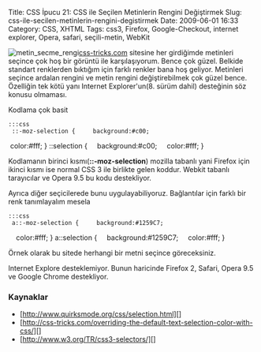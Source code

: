 Title: CSS İpucu 21: CSS ile Seçilen Metinlerin Rengini Değiştirmek
Slug: css-ile-secilen-metinlerin-rengini-degistirmek
Date: 2009-06-01 16:33
Category: CSS, XHTML
Tags: css3, Firefox, Google-Checkout, internet explorer, Opera, safari, seçili-metin, WebKit

![metin_secme_rengi][][css-tricks.com][] sitesine her girdiğimde
metinleri seçince çok hoş bir görüntü ile karşılaşıyorum. Bence çok
güzel. Belkide standart renklerden bıktığım için farklı renkler bana hoş
geliyor. Metinleri seçince ardalan rengini ve metin rengini
değiştirebilmek çok güzel bence. Özelliğin tek kötü yanı Internet
Explorer'un(8. sürüm dahil) desteğinin söz konusu olmaması.

Kodlama çok basit

	:::css
	 ::-moz-selection {     background:#c00;   
 color:#fff; } ::selection {     background:#c00;     color:#fff; }


Kodlamanın birinci kısmı(**::-moz-selection**) mozilla tabanlı yani
Firefox için ikinci kısmı ise normal CSS 3 ile birlikte gelen koddur.
Webkit tabanlı tarayıcılar ve Opera 9.5 bu kodu destekliyor.

Ayrıca diğer seçicilerede bunu uygulayabiliyoruz. Bağlantılar için
farklı bir renk tanımlayalım mesela

	:::css
	 a::-moz-selection {     background:#1259C7;
    color:#fff; } a::selection {     background:#1259C7;   
 color:#fff; } 

Örnek olarak bu sitede herhangi bir metni seçince göreceksiniz.

Internet Explore desteklemiyor. Bunun haricinde Firefox 2, Safari, Opera
9.5 ve Google Chrome destekliyor.

### Kaynaklar

-   [http://www.quirksmode.org/css/selection.html][]
-   [http://css-tricks.com/overriding-the-default-text-selection-color-with-css/][]
-   [http://www.w3.org/TR/css3-selectors/][]

  [metin_secme_rengi]: /images/metin_secme_rengi-300x110.gif
    "metin_secme_rengi"
  [css-tricks.com]: http://css-tricks.com "css-tricks.com"
  [http://www.quirksmode.org/css/selection.html]: http://www.quirksmode.org/css/selection.html
    "http://www.quirksmode.org/css/selection.html"
  [http://css-tricks.com/overriding-the-default-text-selection-color-with-css/]: http://css-tricks.com/overriding-the-default-text-selection-color-with-css/
    "http://css-tricks.com/overriding-the-default-text-selection-color-with-css/"
  [http://www.w3.org/TR/css3-selectors/]: http://www.w3.org/TR/css3-selectors/
    "http://www.w3.org/TR/css3-selectors/"
